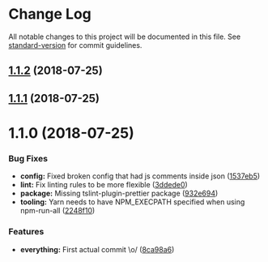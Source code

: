 # Change Log

All notable changes to this project will be documented in this file. See [standard-version](https://github.com/conventional-changelog/standard-version) for commit guidelines.

<a name="1.1.2"></a>
## [1.1.2](https://github.com/k-fish/goodpoint.js/compare/v1.1.1...v1.1.2) (2018-07-25)



<a name="1.1.1"></a>
## [1.1.1](https://github.com/k-fish/goodpoint.js/compare/v1.1.0...v1.1.1) (2018-07-25)



<a name="1.1.0"></a>
# 1.1.0 (2018-07-25)


### Bug Fixes

* **config:** Fixed broken config that had js comments inside json ([1537eb5](https://github.com/YOUR_GITHUB_USER_NAME/goodpoint.js/commit/1537eb5))
* **lint:** Fix linting rules to be more flexible ([3ddede0](https://github.com/YOUR_GITHUB_USER_NAME/goodpoint.js/commit/3ddede0))
* **package:** Missing tslint-plugin-prettier package ([932e694](https://github.com/YOUR_GITHUB_USER_NAME/goodpoint.js/commit/932e694))
* **tooling:** Yarn needs to have NPM_EXECPATH specified when using npm-run-all ([2248f10](https://github.com/YOUR_GITHUB_USER_NAME/goodpoint.js/commit/2248f10))


### Features

* **everything:** First actual commit \o/ ([8ca98a6](https://github.com/YOUR_GITHUB_USER_NAME/goodpoint.js/commit/8ca98a6))

